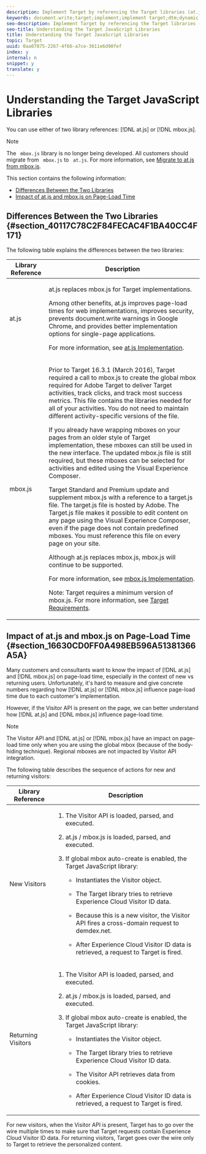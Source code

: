 ```yaml
---
description: Implement Target by referencing the Target libraries (at.js or mbox.js) on your web pages.
keywords: document.write;target;implement;implement target;dtm;dynamic tag management;at.js;mbox.js;target.js;mbox
seo-description: Implement Target by referencing the Target libraries (at.js or mbox.js) on your web pages.
seo-title: Understanding the Target JavaScript Libraries
title: Understanding the Target JavaScript Libraries
topic: Target
uuid: 0aa07075-2267-4f66-a7ce-3611e6d90fef
index: y
internal: n
snippet: y
translate: y
---
```


# Understanding the Target JavaScript Libraries

You can use either of two library references: [!DNL  at.js] or [!DNL  mbox.js]. 


>[!NOTE]
>
>The ` mbox.js` library is no longer being developed. All customers should migrate from ` mbox.js` to ` at.js`. For more information, see [ Migrate to at.js from mbox.js](t_target-migrate-atjs.md#task_DE55DCE9AC2F49728395665DE1B1E6EA). 



This section contains the following information: 


* [ Differences Between the Two Libraries](c_target-implement.md#section_40117C78C2F84FECAC4F1BA40CC4F171)
* [ Impact of at.js and mbox.js on Page-Load Time](c_target-implement.md#section_16630CD0FF0A498EB596A51381366A5A)


## Differences Between the Two Libraries {#section_40117C78C2F84FECAC4F1BA40CC4F171}

The following table explains the differences between the two libraries: 



<table id="table_1C35E3E57F604FB986066B039017E4AD"> 
 <thead> 
  <tr> 
   <th colname="col1" class="entry"> Library Reference </th> 
   <th colname="col2" class="entry"> Description </th> 
  </tr>
 </thead>
 <tbody> 
  <tr> 
   <td colname="col1"><span class="filepath"> at.js</span> </td> 
   <td colname="col2"> <p> <span class="filepath"> at.js</span> replaces <span class="filepath"> mbox.js</span> for <span class="keyword"> Target</span> implementations. </p> 
    <!--<p>For most people, <filepath>at.js</filepath> provides advantages over <filepath>mbox.js</filepath>. This gives you time to test <filepath>at.js</filepath> and to change the implementation on your pages. </p>--> <p>Among other benefits, <span class="filepath"> at.js</span> improves page-load times for web implementations, improves security, prevents <span class="filepath"> document.write</span> warnings in Google Chrome, and provides better implementation options for single-page applications. </p> <p>For more information, see <a href="c_target-atjs-implementation.xml#concept_8AC8D169E02944B1A547A0CAD97EAC17" format="dita" scope="local"> at.js Implementation</a>. </p> </td> 
  </tr> 
  <tr> 
   <td colname="col1"><span class="filepath"> mbox.js</span> </td> 
   <td colname="col2"> <p> Prior to Target 16.3.1 (March 2016), <span class="keyword"> Target</span> required a call to <span class="filepath"> mbox.js</span> to create the global mbox required for <span class="keyword"> Adobe Target </span>to deliver <span class="keyword"> Target</span> activities, track clicks, and track most success metrics. This file contains the libraries needed for all of your activities. You do not need to maintain different activity-specific versions of the file. </p> <p> If you already have wrapping mboxes on your pages from an older style of <span class="keyword"> Target </span> implementation, these mboxes can still be used in the new interface. The updated <span class="filepath"> mbox.js</span> file is still required, but these mboxes can be selected for activities and edited using the <span class="wintitle"> Visual Experience Composer</span>. </p> <p><span class="keyword"> Target Standard and Premium</span> update and supplement <span class="filepath"> mbox.js</span> with a reference to a <span class="filepath"> target.js</span> file. The <span class="filepath"> target.js</span> file is hosted by Adobe. The <span class="filepath"> Target.js</span> file makes it possible to edit content on any page using the <span class="wintitle"> Visual Experience Composer</span>, even if the page does not contain predefined mboxes. You must reference this file on every page on your site. </p> <p> Although <span class="filepath"> at.js</span> replaces <span class="filepath"> mbox.js</span>, <span class="filepath"> mbox.js</span> will continue to be supported. </p> <p>For more information, see <a href="../ov/t_mbox_download.xml#task_4EAE26BB84FD4E1D858F411AEDF4B420" format="dita" scope="local"> mbox.js Implementation</a>. </p> <p> <p>Note: <span class="keyword"> Target</span> requires a minimum version of mbox.js. For more information, see <a href="../ov/c_target-requirements.xml#concept_8B60C50C0CC24E279FAA4DB7E165F209" format="dita" scope="local"> Target Requirements</a>. </p> </p> </td> 
  </tr> 
 </tbody> 
</table>


## Impact of at.js and mbox.js on Page-Load Time {#section_16630CD0FF0A498EB596A51381366A5A}

Many customers and consultants want to know the impact of [!DNL  at.js] and [!DNL  mbox.js] on page-load time, especially in the context of new vs returning users. Unfortunately, it's hard to measure and give concrete numbers regarding how [!DNL  at.js] or [!DNL  mbox.js] influence page-load time due to each customer's implementation. 

However, if the Visitor API is present on the page, we can better understand how [!DNL  at.js] and [!DNL  mbox.js] influence page-load time. 


>[!NOTE]
>
>The Visitor API and [!DNL  at.js] or [!DNL  mbox.js] have an impact on page-load time only when you are using the global mbox (because of the body-hiding technique). Regional mboxes are not impacted by Visitor API integration. 



The following table describes the sequence of actions for new and returning visitors: 



<table id="table_DFC2E802C56F4089B1018B2569184E8E"> 
 <thead> 
  <tr> 
   <th colname="col1" class="entry"> Library Reference </th> 
   <th colname="col2" class="entry"> Description </th> 
  </tr>
 </thead>
 <tbody> 
  <tr> 
   <td colname="col1"> <p>New Visitors </p> </td> 
   <td colname="col2"> <p> 
     <ol id="ol_68066FE03B404D07AFA5598D39FD742D"> 
      <li id="li_66E61E8B17CF4364A19A25EDC337A8E1"> <p>The Visitor API is loaded, parsed, and executed. </p> </li> 
      <li id="li_44EEA42946504B318FF82F8BFF5D65F4"> <p><span class="filepath"> at.js</span> / <span class="filepath"> mbox.js</span> is loaded, parsed, and executed. </p> </li> 
      <li id="li_F063C1ADDBED4451A2054E18706B6FE6"> <p> If global mbox auto-create is enabled, the Target JavaScript library: </p> 
       <ul id="ul_720E6DFB7F6743029DC77456B4909237"> 
        <li id="li_FA4F2BF98703456683098BB5BDC55FFF"> <p>Instantiates the Visitor object. </p> </li> 
        <li id="li_CAE5248725D14A789520BEEAD1C15FF9"> <p>The Target library tries to retrieve Experience Cloud Visitor ID data. </p> </li> 
        <li id="li_F022B2A075014BA29A2D45300466048E"> <p>Because this is a new visitor, the Visitor API fires a cross-domain request to <span class="filepath"> demdex.net</span>. </p> </li> 
        <li id="li_335B4EAE3E364A28861E04F4FE245A51"> <p>After Experience Cloud Visitor ID data is retrieved, a request to Target is fired. </p> </li> 
       </ul> </li> 
     </ol> </p> </td> 
  </tr> 
  <tr> 
   <td colname="col1"> <p>Returning Visitors </p> </td> 
   <td colname="col2"> <p> 
     <ol id="ol_EC696FABA7204E5389482206496953CB"> 
      <li id="li_AA3C98F64542460B8C3EA092849E2D30"> <p>The Visitor API is loaded, parsed, and executed. </p> </li> 
      <li id="li_BD4D65ED4E9A4FACA14FFB800212174D"> <p><span class="filepath"> at.js</span> / <span class="filepath"> mbox.js</span> is loaded, parsed, and executed. </p> </li> 
      <li id="li_BE8E11A07A60489FA8E002127DD1C71A"> <p> If global mbox auto-create is enabled, the Target JavaScript library: </p> 
       <ul id="ul_136ED98B2D3842649B4A11813D700741"> 
        <li id="li_AE62483E3F5640C481D971DB351CC7BB"> <p>Instantiates the Visitor object. </p> </li> 
        <li id="li_076F00DF192F4C9FB2AACAB8F603D2C3"> <p>The Target library tries to retrieve Experience Cloud Visitor ID data. </p> </li> 
        <li id="li_5370E81BFC3F479D9F995C981BB68D9A"> <p>The Visitor API retrieves data from cookies. </p> </li> 
        <li id="li_A089C9E19C874F7FAA1A7314CC2099C9"> <p>After Experience Cloud Visitor ID data is retrieved, a request to Target is fired. </p> </li> 
       </ul> </li> 
     </ol> </p> </td> 
  </tr> 
 </tbody> 
</table>

For new visitors, when the Visitor API is present, Target has to go over the wire multiple times to make sure that Target requests contain Experience Cloud Visitor ID data. For returning visitors, Target goes over the wire only to Target to retrieve the personalized content. 
